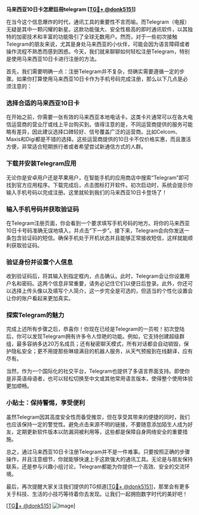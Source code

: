 **马来西亚10日卡怎麽註冊telegram [[TG💪+ @donk5151](https://t.me/s/donk5151)]**

在当今这个信息爆炸的时代，通讯工具的重要性不言而喻。而Telegram（电报）无疑是其中一颗闪耀的新星。这款功能强大、安全性极高的即时通讯软件，以其独特的加密技术和丰富的功能吸引了全球无数用户。然而，对于一些初次接触Telegram的朋友来说，尤其是身处马来西亚的小伙伴，可能会因为语言障碍或者操作流程不熟悉而感到困惑。今天，我们就来聊聊如何轻松注册Telegram，特别是使用马来西亚10日卡进行注册的方法。

首先，我们需要明确一点：注册Telegram并不复杂，但确实需要遵循一定的步骤。如果你打算使用马来西亚10日卡作为手机号码完成注册，那么以下几点是必须注意的：

### **选择合适的马来西亚10日卡**
在开始之前，你需要一张有效的马来西亚本地电话卡。这类卡片通常可以在各大电信运营商的营业厅或线上平台购买到。值得注意的是，不同运营商提供的服务可能略有差异，因此建议选择口碑较好、信号覆盖广泛的运营商。比如Celcom、Maxis和Digi都是不错的选择。这些运营商提供的10日卡不仅价格实惠，而且激活方便，非常适合短期旅行者或者希望尝试新通信方式的人群。

### **下载并安装Telegram应用**
无论你是安卓用户还是苹果用户，在智能手机的应用商店中搜索“Telegram”即可找到官方应用程序。下载完成后，点击图标打开软件。初次启动时，系统会提示你输入手机号码以完成注册。这里就轮到我们的马来西亚10日卡登场了！

### **输入手机号码并获取验证码**
在Telegram注册页面，你会看到一个要求填写手机号码的地方。将你的马来西亚10日卡号码准确无误地填入，并点击“下一步”。接下来，Telegram会向你发送一条包含验证码的短信。确保手机处于开机状态并且能够正常接收短信，这样就能顺利获取验证码。

### **验证身份并设置个人信息**
收到验证码后，将其输入到指定框内，点击确认。此时，Telegram会让你设置用户名和密码。这两个信息非常重要，请务必记住它们以便日后登录。此外，你还可以选择上传头像以及填写个人简介，这一步完全是可选的，但适当的个性化设置会让你的账户看起来更加真实。

### **探索Telegram的魅力**
完成上述所有步骤之后，恭喜你！你现在已经是Telegram的一员啦！初次登陆后，你可以发现Telegram拥有许多令人惊艳的功能。例如，它支持创建超级群组，最多容纳多达20万名成员；还有秘密聊天模式，所有对话都会自动销毁，保护隐私安全；更不用提那些琳琅满目的机器人服务，从天气预报到在线翻译，应有尽有。

当然，作为一个国际化的社交平台，Telegram也提供了多语言界面支持。即使你是非英语母语者，也可以轻松切换至中文或其他常用语言版本，使得整个使用体验更加顺畅。

### **小贴士：保持警惕，享受便利**
虽然Telegram因其高度安全性而备受推崇，但在享受其带来的便捷的同时，我们也应该保持一定的警觉性。避免点击来源不明的链接，不要随意添加陌生人成为好友，定期更新软件版本以防漏洞被利用等，这些都是保障自身网络安全的重要措施。

总之，通过马来西亚10日卡注册Telegram并不是一件难事。只要按照正确的步骤操作，并且注意细节，你就能够快速上手这款强大的通讯工具。无论是与朋友保持联系，还是参与兴趣小组讨论，Telegram都能为你提供一个高效、安全的交流环境。

最后，再次提醒大家关注我们提供的TG频道[[TG💪+ @donk5151](https://t.me/s/donk5151)]，那里会有更多关于科技、生活的小技巧等待着你去发现。让我们一起拥抱数字时代的美好吧！

[[TG💪+ @donk5151](https://t.me/s/donk5151) ![Image](https://i.postimg.cc/rwNCRYN7/Snipaste-2025-04-30-17-27-05.png)]